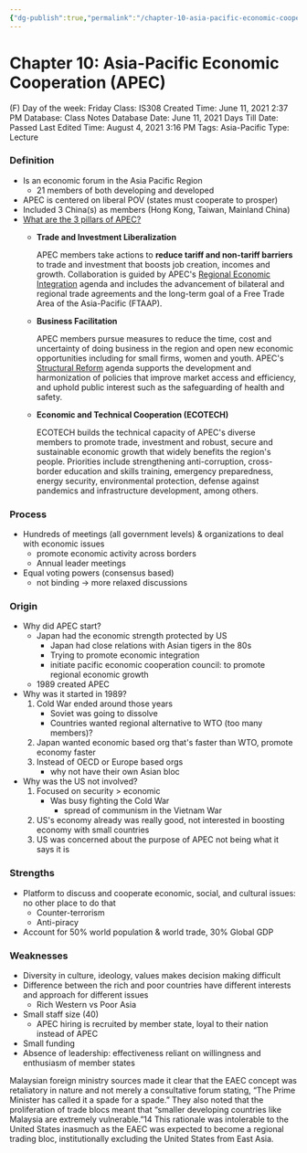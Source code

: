 ```yaml
---
{"dg-publish":true,"permalink":"/chapter-10-asia-pacific-economic-cooperation-apec/"}
---
```


# Chapter 10: Asia-Pacific Economic Cooperation (APEC)

(F) Day of the week: Friday
Class: IS308
Created Time: June 11, 2021 2:37 PM
Database: Class Notes Database
Date: June 11, 2021
Days Till Date: Passed
Last Edited Time: August 4, 2021 3:16 PM
Tags: Asia-Pacific
Type: Lecture

### Definition

- Is an economic forum in the Asia Pacific Region
    - 21 members of both developing and developed
- APEC is centered on liberal POV (states must cooperate to prosper)
- Included 3 China(s) as members (Hong Kong, Taiwan, Mainland China)
- [What are the 3 pillars of APEC?](https://www.apec.org/About-Us/How-APEC-Operates/Scope-of-Work)
    - **Trade and Investment Liberalization**
        
        APEC members take actions to **reduce tariff and non-tariff barriers** to trade  and investment that boosts job creation, incomes and growth. Collaboration is guided by APEC's [Regional Economic Integration](https://www.apec.org/About-Us/About-APEC/Fact-Sheets/Regional-Economic-Integration-Agenda) agenda and includes the advancement of bilateral and regional trade agreements and the long-term goal of a Free Trade Area of the Asia-Pacific (FTAAP).
        
    - **Business Facilitation**
        
        APEC members pursue measures to reduce the time, cost and uncertainty of doing business in the region and open new economic opportunities including for small firms, women and youth. APEC's [Structural Reform](https://www.apec.org/About-Us/About-APEC/Fact-Sheets/Structural-Reform) agenda supports the development and harmonization of policies that improve market access and efficiency, and uphold public interest such as the safeguarding of health and safety.
        
    - **Economic and Technical Cooperation (ECOTECH)**
        
        ECOTECH builds the technical capacity of APEC's diverse members to promote trade, investment and robust, secure and sustainable economic growth that widely benefits the region's people. Priorities include strengthening anti-corruption, cross-border education and skills training, emergency preparedness, energy security, environmental protection, defense against pandemics and infrastructure development, among others.
        

### Process

- Hundreds of meetings (all government levels) & organizations to deal with economic issues
    - promote economic activity across borders
    - Annual leader meetings
- Equal voting powers (consensus based)
    - not binding → more relaxed discussions

### Origin

- Why did APEC start?
    - Japan had the economic strength protected by US
        - Japan had close relations with Asian tigers in the 80s
        - Trying to promote economic integration
        - initiate pacific economic cooperation council: to promote regional economic growth
    - 1989 created APEC
- Why was it started in 1989?
    1. Cold War ended around those years
        - Soviet was going to dissolve
        - Countries wanted regional alternative to WTO (too many members)?
    2. Japan wanted economic based org that's faster than WTO, promote economy faster
    3. Instead of OECD or Europe based orgs
        - why not have their own Asian bloc
- Why was the US not involved?
    1. Focused on security > economic
        - Was busy fighting the Cold War
            - spread of communism in the Vietnam War
    2. US's economy already was really good, not interested in boosting economy with small countries
    3. US was concerned about the purpose of APEC not being what it says it is

### Strengths

- Platform to discuss and cooperate economic, social, and cultural issues: no other place to do that
    - Counter-terrorism
    - Anti-piracy
- Account for 50% world population & world trade, 30% Global GDP

### Weaknesses

- Diversity in culture, ideology, values makes decision making difficult
- Difference between the rich and poor countries have different interests and approach for different issues
    - Rich Western vs Poor Asia
- Small staff size (40)
    - APEC hiring is recruited by member state, loyal to their nation instead of APEC
- Small funding
- Absence of leadership: effectiveness reliant on willingness and enthusiasm of member states

Malaysian foreign 
ministry sources made it clear that the EAEC concept was retaliatory in 
nature and not merely a consultative forum stating, “The Prime Minister 
has called it a spade for a spade.” They also noted that the proliferation 
of trade blocs meant that “smaller developing countries like Malaysia 
are extremely vulnerable.”14 This rationale was intolerable to the United 
States inasmuch as the EAEC was expected to become a regional trading 
bloc, institutionally excluding the United States from East Asia.